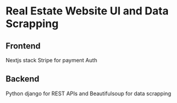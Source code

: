 # Real Estate Website UI and Data Scrapping
## Frontend
Nextjs stack
Stripe for payment Auth
## Backend
Python django for REST APIs and Beautifulsoup for data scrapping

